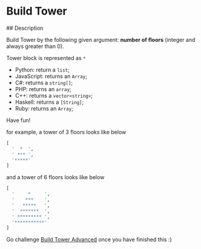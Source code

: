 # Build Tower

## Description

Build Tower by the following given argument:
**number of floors** (integer and always greater than 0).

Tower block is represented as `*`

* Python: return a `list`;
* JavaScript: returns an `Array`;
* C#: returns a `string[]`;
* PHP: returns an `array`;
* C++: returns a `vector<string>`;
* Haskell: returns a `[String]`;
* Ruby: returns an `Array`;

Have fun!

for example, a tower of 3 floors looks like below

```python
[
  '  *  ',
  ' *** ',
  '*****'
]
```

and a tower of 6 floors looks like below

```python
[
  '     *     ',
  '    ***    ',
  '   *****   ',
  '  *******  ',
  ' ********* ',
  '***********'
]
```

Go challenge [Build Tower Advanced](https://www.codewars.com/kata/57675f3dedc6f728ee000256) once you have finished this :)
